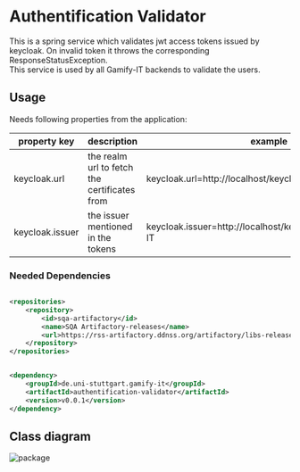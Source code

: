 # Authentification Validator

This is a spring service which validates jwt access tokens issued by keycloak. On invalid token it throws the
corresponding ResponseStatusException. \
This service is used by all Gamify-IT backends to validate the users.

## Usage

Needs following properties from the application:

| property key    | description                                  | example                                                    |
|-----------------|----------------------------------------------|------------------------------------------------------------|
| keycloak.url    | the realm url to fetch the certificates from | keycloak.url=http://localhost/keycloak/realms/Gamify-IT    |
| keycloak.issuer | the issuer mentioned in the tokens           | keycloak.issuer=http://localhost/keycloak/realms/Gamify-IT |

### Needed Dependencies

```xml

<repositories>
    <repository>
        <id>sqa-artifactory</id>
        <name>SQA Artifactory-releases</name>
        <url>https://rss-artifactory.ddnss.org/artifactory/libs-release</url>
    </repository>
</repositories>
```

```xml

<dependency>
    <groupId>de.uni-stuttgart.gamify-it</groupId>
    <artifactId>authentification-validator</artifactId>
    <version>v0.0.1</version>
</dependency>
```

## Class diagram

![package](https://user-images.githubusercontent.com/102458061/190691184-0d0bb396-f715-4178-8ca7-beec4c32698d.png)

